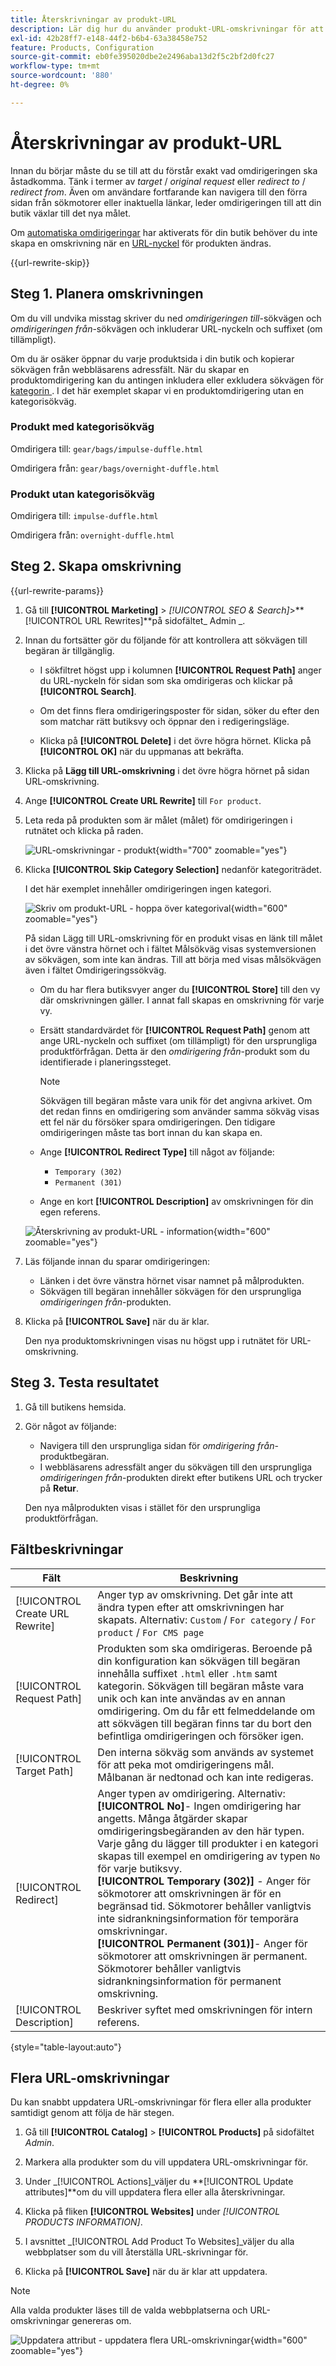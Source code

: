 ```yaml
---
title: Återskrivningar av produkt-URL
description: Lär dig hur du använder produkt-URL-omskrivningar för att omdirigera länkar till URL:en för en annan produkt i din Commerce-butik.
exl-id: 42b28ff7-e148-44f2-b6b4-63a38458e752
feature: Products, Configuration
source-git-commit: eb0fe395020dbe2e2496aba13d2f5c2bf2d0fc27
workflow-type: tm+mt
source-wordcount: '880'
ht-degree: 0%

---
```


# Återskrivningar av produkt-URL

Innan du börjar måste du se till att du förstår exakt vad omdirigeringen ska åstadkomma. Tänk i termer av _target_ / _original request_ eller _redirect to_ / _redirect from_. Även om användare fortfarande kan navigera till den förra sidan från sökmotorer eller inaktuella länkar, leder omdirigeringen till att din butik växlar till det nya målet.

Om [automatiska omdirigeringar](url-redirect-product-automatic.md) har aktiverats för din butik behöver du inte skapa en omskrivning när en [URL-nyckel](../catalog/catalog-urls.md) för produkten ändras.

{{url-rewrite-skip}}

## Steg 1. Planera omskrivningen

Om du vill undvika misstag skriver du ned _omdirigeringen till_-sökvägen och _omdirigeringen från_-sökvägen och inkluderar URL-nyckeln och suffixet (om tillämpligt).

Om du är osäker öppnar du varje produktsida i din butik och kopierar sökvägen från webbläsarens adressfält. När du skapar en produktomdirigering kan du antingen inkludera eller exkludera sökvägen för [kategorin ](../catalog/catalog-urls.md). I det här exemplet skapar vi en produktomdirigering utan en kategorisökväg.

### Produkt med kategorisökväg

Omdirigera till: `gear/bags/impulse-duffle.html`

Omdirigera från: `gear/bags/overnight-duffle.html`

### Produkt utan kategorisökväg

Omdirigera till: `impulse-duffle.html`

Omdirigera från: `overnight-duffle.html`

## Steg 2. Skapa omskrivning

{{url-rewrite-params}}

1. Gå till **[!UICONTROL Marketing]** > _[!UICONTROL SEO & Search]_>**[!UICONTROL URL Rewrites]**på sidofältet_ Admin _.

1. Innan du fortsätter gör du följande för att kontrollera att sökvägen till begäran är tillgänglig.

   - I sökfiltret högst upp i kolumnen **[!UICONTROL Request Path]** anger du URL-nyckeln för sidan som ska omdirigeras och klickar på **[!UICONTROL Search]**.

   - Om det finns flera omdirigeringsposter för sidan, söker du efter den som matchar rätt butiksvy och öppnar den i redigeringsläge.

   - Klicka på **[!UICONTROL Delete]** i det övre högra hörnet. Klicka på **[!UICONTROL OK]** när du uppmanas att bekräfta.

1. Klicka på **Lägg till URL-omskrivning** i det övre högra hörnet på sidan URL-omskrivning.

1. Ange **[!UICONTROL Create URL Rewrite]** till `For product`.

1. Leta reda på produkten som är målet (målet) för omdirigeringen i rutnätet och klicka på raden.

   ![URL-omskrivningar - produkt](./assets/url-rewrite-product.png){width="700" zoomable="yes"}

1. Klicka **[!UICONTROL Skip Category Selection]** nedanför kategoriträdet.

   I det här exemplet innehåller omdirigeringen ingen kategori.

   ![Skriv om produkt-URL - hoppa över kategorival](./assets/url-rewrite-skip-category-selection.png){width="600" zoomable="yes"}

   På sidan Lägg till URL-omskrivning för en produkt visas en länk till målet i det övre vänstra hörnet och i fältet Målsökväg visas systemversionen av sökvägen, som inte kan ändras. Till att börja med visas målsökvägen även i fältet Omdirigeringssökväg.

   - Om du har flera butiksvyer anger du **[!UICONTROL Store]** till den vy där omskrivningen gäller. I annat fall skapas en omskrivning för varje vy.

   - Ersätt standardvärdet för **[!UICONTROL Request Path]** genom att ange URL-nyckeln och suffixet (om tillämpligt) för den ursprungliga produktförfrågan. Detta är den _omdirigering från_-produkt som du identifierade i planeringssteget.

     >[!NOTE]
     >
     >Sökvägen till begäran måste vara unik för det angivna arkivet. Om det redan finns en omdirigering som använder samma sökväg visas ett fel när du försöker spara omdirigeringen. Den tidigare omdirigeringen måste tas bort innan du kan skapa en.

   - Ange **[!UICONTROL Redirect Type]** till något av följande:

      - `Temporary (302)`
      - `Permanent (301)`

   - Ange en kort **[!UICONTROL Description]** av omskrivningen för din egen referens.

   ![Återskrivning av produkt-URL - information](./assets/url-rewrite-product-permanent-301.png){width="600" zoomable="yes"}

1. Läs följande innan du sparar omdirigeringen:

   - Länken i det övre vänstra hörnet visar namnet på målprodukten.
   - Sökvägen till begäran innehåller sökvägen för den ursprungliga _omdirigeringen från_-produkten.

1. Klicka på **[!UICONTROL Save]** när du är klar.

   Den nya produktomskrivningen visas nu högst upp i rutnätet för URL-omskrivning.

## Steg 3. Testa resultatet

1. Gå till butikens hemsida.

1. Gör något av följande:

   - Navigera till den ursprungliga sidan för _omdirigering från_-produktbegäran.
   - I webbläsarens adressfält anger du sökvägen till den ursprungliga _omdirigeringen från_-produkten direkt efter butikens URL och trycker på **Retur**.

   Den nya målprodukten visas i stället för den ursprungliga produktförfrågan.

## Fältbeskrivningar

| Fält | Beskrivning |
|--- |--- |
| [!UICONTROL Create URL Rewrite] | Anger typ av omskrivning. Det går inte att ändra typen efter att omskrivningen har skapats. Alternativ: `Custom` / `For category` / `For product` / `For CMS page` |
| [!UICONTROL Request Path] | Produkten som ska omdirigeras. Beroende på din konfiguration kan sökvägen till begäran innehålla suffixet `.html` eller `.htm` samt kategorin. Sökvägen till begäran måste vara unik och kan inte användas av en annan omdirigering. Om du får ett felmeddelande om att sökvägen till begäran finns tar du bort den befintliga omdirigeringen och försöker igen. |
| [!UICONTROL Target Path] | Den interna sökväg som används av systemet för att peka mot omdirigeringens mål. Målbanan är nedtonad och kan inte redigeras. |
| [!UICONTROL Redirect] | Anger typen av omdirigering. Alternativ: <br/>**[!UICONTROL No]**- Ingen omdirigering har angetts. Många åtgärder skapar omdirigeringsbegäranden av den här typen. Varje gång du lägger till produkter i en kategori skapas till exempel en omdirigering av typen `No` för varje butiksvy.<br/>**[!UICONTROL Temporary (302)]** - Anger för sökmotorer att omskrivningen är för en begränsad tid. Sökmotorer behåller vanligtvis inte sidrankningsinformation för temporära omskrivningar. <br/>**[!UICONTROL Permanent (301)]**- Anger för sökmotorer att omskrivningen är permanent. Sökmotorer behåller vanligtvis sidrankningsinformation för permanent omskrivning. |
| [!UICONTROL Description] | Beskriver syftet med omskrivningen för intern referens. |

{style="table-layout:auto"}

## Flera URL-omskrivningar

Du kan snabbt uppdatera URL-omskrivningar för flera eller alla produkter samtidigt genom att följa de här stegen.

1. Gå till **[!UICONTROL Catalog]** > **[!UICONTROL Products]** på sidofältet _Admin_.

1. Markera alla produkter som du vill uppdatera URL-omskrivningar för.

1. Under _[!UICONTROL Actions]_väljer du **[!UICONTROL Update attributes]**om du vill uppdatera flera eller alla återskrivningar.

1. Klicka på fliken **[!UICONTROL Websites]** under _[!UICONTROL PRODUCTS INFORMATION]_.

1. I avsnittet _[!UICONTROL Add Product To Websites]_väljer du alla webbplatser som du vill återställa URL-skrivningar för.

1. Klicka på **[!UICONTROL Save]** när du är klar att uppdatera.

>[!NOTE]
>
>Alla valda produkter läses till de valda webbplatserna och URL-omskrivningar genereras om.

![Uppdatera attribut - uppdatera flera URL-omskrivningar](./assets/url-rewrites-update.png){width="600" zoomable="yes"}
